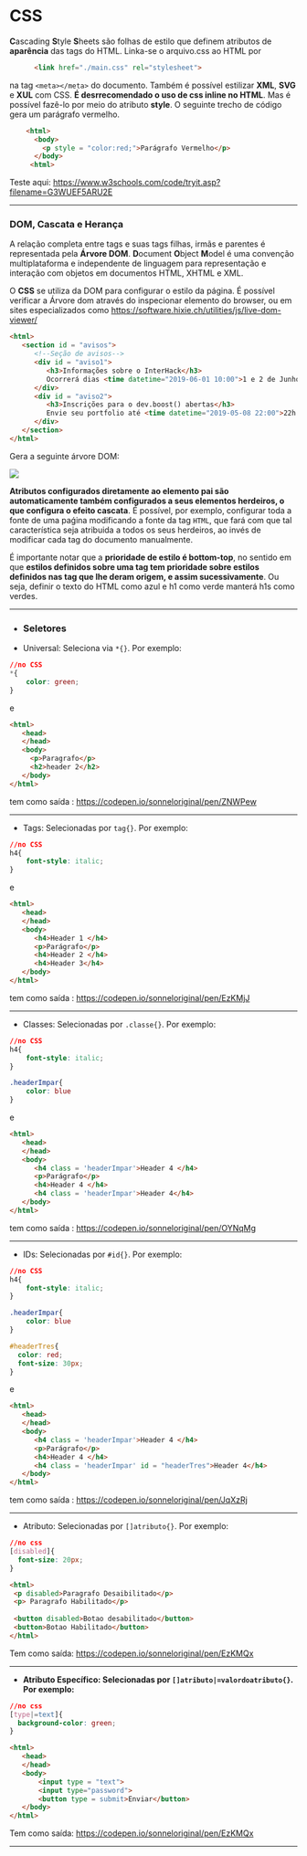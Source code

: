 # CSS
**C**ascading **S**tyle **S**heets são folhas de estilo que definem atributos de **aparência** das tags do HTML. Linka-se o arquivo.css ao HTML por
```HTML
      <link href="./main.css" rel="stylesheet">
```
na tag ```<meta></meta>``` do documento. Também é possível estilizar **XML**, **SVG** e **XUL** com CSS. **É desrrecomendado o uso de css inline no HTML**. Mas é possível fazê-lo por meio do atributo **style**. O seguinte trecho de código gera um parágrafo vermelho. 

```HTML
    <html>
      <body>
        <p style = "color:red;">Parágrafo Vermelho</p>
      </body>
     <html>
```
Teste aqui: https://www.w3schools.com/code/tryit.asp?filename=G3WUEF5ARU2E
________________________________________
### DOM, Cascata e Herança
A relação completa entre tags e suas tags filhas, irmãs e parentes é representada pela **Árvore DOM**. **D**ocument **O**bject **M**odel  é uma convenção multiplataforma e independente de linguagem para representação e interação com objetos em documentos HTML, XHTML e XML. 

O **CSS** se utiliza da DOM para configurar o estilo da página. É possível verificar a Árvore dom através do inspecionar elemento do browser, ou em sites especializados como https://software.hixie.ch/utilities/js/live-dom-viewer/

```HTML
<html>
   <section id = "avisos">
      <!--Seção de avisos-->
      <div id = "aviso1">
         <h3>Informações sobre o InterHack</h3>
         Ocorrerá dias <time datetime="2019-06-01 10:00">1 e 2 de Junho</time> o InterHack, Hackathon de 48 horas com primeira fase simultânea no ICMC, EACH e IME (60 participantes em cada) e final com as 12 melhores equipes em São Paulo. Patrocinadores de peso estão envolvidos, e as equipes que se qualificarem para a final, além de mimos tecnológicos, receberão 1 semana de treinamento no dev.camp(). O time vencedor da última fase ainda ganhará uma viagem para um grande centro tecnológico (Seria são carlos, o vale do silício brasileiro?). São equipes de 4 pessoas, e o tema é Melhorando a gestão na universidade por meio da tecnologia. As inscrições começam no dia <time datetime="2019-05-18 10:00">18/05, sábado, às 17h </time>. Mais detalhes sobre o evento serão divulgadas no <a href = "https://interhack.xyz">site do evento </a> e  no <a href = "https://www.facebook.com/events/359956894726618">facebook</a>.
      </div>
      <div id = "aviso2">
         <h3>Inscrições para o dev.boost() abertas</h3>
         Envie seu portfolio até <time datetime="2019-05-08 22:00">22h do dia 8 de Maio </time> pelo <a href = "https://forms.gle/2Ce8gT2nch3KPvQMA">formulário</a> e faça parta do dev.boost(), nossa frente de projetos. Parcerias com Ganesh, PET Computação e Operação Natal confirmadas!
      </div>
   </section>
</html>
```
Gera a seguinte árvore DOM:
<html>
<img src = "https://i.imgur.com/V4eIILJ.png">
</html>

 **Atributos configurados diretamente ao elemento pai são automaticamente também configurados a seus elementos herdeiros, o que configura o efeito cascata**. É possível, por exemplo, configurar toda a fonte de uma paǵina modificando a fonte da tag ```HTML```, que fará com que tal característica seja atribuida a todos os seus herdeiros, ao invés de modificar cada tag do documento manualmente. 
 
 
 É importante notar que a **prioridade de estilo é bottom-top**, no sentido em que **estilos definidos sobre uma tag tem prioridade sobre estilos definidos nas tag que lhe deram origem, e assim sucessivamente**. Ou seja, definir o texto do HTML como azul e h1 como verde manterá h1s como verdes. 
________________________________________  
* ### Seletores
* Universal: Seleciona via ```*{}```. Por exemplo:
```CSS
//no CSS
*{
    color: green;
}
```

e 

```HTML
<html>
   <head>
   </head>
   <body>
     <p>Paragrafo</p>
     <h2>header 2</h2>
   </body>
</html>
```
tem como saída : https://codepen.io/sonneloriginal/pen/ZNWPew
_____________________________________________________________________
* Tags: Selecionadas por ```tag{}```. Por exemplo:

```CSS
//no CSS
h4{
    font-style: italic;
}
```

e 

```HTML
<html>
   <head>
   </head>
   <body>
      <h4>Header 1 </h4>
      <p>Parágrafo</p>
      <h4>Header 2 </h4>
      <h4>Header 3</h4>
   </body>
</html>
```
tem como saída : https://codepen.io/sonneloriginal/pen/EzKMjJ
_____________________________________________________________________

* Classes: Selecionadas por ```.classe{}```. Por exemplo:

```CSS
//no CSS
h4{
    font-style: italic;
}

.headerImpar{
    color: blue
}
```

e 

```HTML
<html>
   <head>
   </head>
   <body>
      <h4 class = 'headerImpar'>Header 4 </h4>
      <p>Parágrafo</p>
      <h4>Header 4 </h4>
      <h4 class = 'headerImpar'>Header 4</h4>
   </body>
</html>
```
tem como saída : https://codepen.io/sonneloriginal/pen/OYNqMg

_____________________________________________________________________

* IDs: Selecionadas por ```#id{}```. Por exemplo:

```CSS
//no CSS
h4{
    font-style: italic;
}

.headerImpar{
    color: blue
}

#headerTres{
  color: red;
  font-size: 30px;
}
```

e 

```HTML
<html>
   <head>
   </head>
   <body>
      <h4 class = 'headerImpar'>Header 4 </h4>
      <p>Parágrafo</p>
      <h4>Header 4 </h4>
      <h4 class = 'headerImpar' id = "headerTres">Header 4</h4>
   </body>
</html>
```
tem como saída : https://codepen.io/sonneloriginal/pen/JqXzRj

_____________________________________________________________________

* Atributo: Selecionadas por ```[]atributo{}```. Por exemplo:

```CSS
//no css
[disabled]{
  font-size: 20px;
}
```

 ```HTML
<html>
  <p disabled>Paragrafo Desaibilitado</p>
  <p> Paragrafo Habilitado</p>
  
  <button disabled>Botao desabilitado</button>
  <button>Botao Habilitado</button>
</html>
```

Tem como saída: https://codepen.io/sonneloriginal/pen/EzKMQx
_____________________________________________________________
* **Atributo Específico: Selecionadas por ```[]atributo|=valordoatributo{}```. Por exemplo:**

```CSS
//no css
[type|=text]{
  background-color: green;
}
```

 ```HTML
<html>
    <head>
    </head>
    <body>
        <input type = "text">
        <input type="password">
        <button type = submit>Enviar</button>
    </body>
</html>
```

Tem como saída: https://codepen.io/sonneloriginal/pen/EzKMQx
_____________________________________________________________
